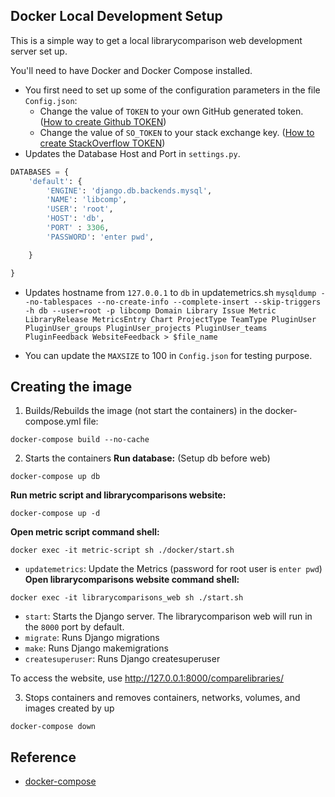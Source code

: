 ## Docker Local Development Setup

This is a simple way to get a local librarycomparison web development server set up.

You'll need to have Docker and Docker Compose installed.

- You first need to set up some of the configuration parameters in the file `Config.json`:
	- Change the value of `TOKEN` to your own GitHub generated token. ([How to create Github TOKEN](https://github.com/ualberta-smr/LibraryMetricScripts/wiki/Creating-access-tokens#github-token))
	- Change the value of `SO_TOKEN` to your stack exchange key. ([How to create StackOverflow TOKEN](https://github.com/ualberta-smr/LibraryMetricScripts/wiki/Creating-access-tokens#stackoverflow-token))
- Updates the Database Host and Port in `settings.py`.
```python
DATABASES = {
    'default': {
        'ENGINE': 'django.db.backends.mysql',        
        'NAME': 'libcomp',
        'USER': 'root',
        'HOST': 'db',
        'PORT' : 3306,
     	'PASSWORD': 'enter pwd',

    }

}
```
- Updates hostname from `127.0.0.1` to `db` in updatemetrics.sh
`mysqldump --no-tablespaces --no-create-info --complete-insert --skip-triggers  -h db --user=root -p libcomp Domain Library Issue Metric LibraryRelease MetricsEntry Chart ProjectType TeamType PluginUser PluginUser_groups PluginUser_projects PluginUser_teams PluginFeedback WebsiteFeedback > $file_name`

- You can update the `MAXSIZE` to 100 in `Config.json` for testing purpose.

## Creating the image

1. Builds/Rebuilds the image (not start the containers) in the docker-compose.yml file:

```
docker-compose build --no-cache
```

2. Starts the containers
**Run database:** (Setup db before web)
```
docker-compose up db
```
**Run metric script and librarycomparisons website:**
```
docker-compose up -d
```
**Open metric script command shell:**
```
docker exec -it metric-script sh ./docker/start.sh
```
-   `updatemetrics`: Update the Metrics (password for root user is `enter pwd`)
**Open librarycomparisons website command shell:**
```
docker exec -it librarycomparisons_web sh ./start.sh
```
-   `start`: Starts the Django server. The librarycomparison web will run in the `8000` port by default. 
-   `migrate`: Runs Django migrations
-   `make`: Runs Django makemigrations
-   `createsuperuser`: Runs Django createsuperuser

To access the website, use http://127.0.0.1:8000/comparelibraries/

3. Stops containers and removes containers, networks, volumes, and images created by up

```
docker-compose down
```


## Reference
* [docker-compose](https://docs.docker.com/compose/reference/overview/)
